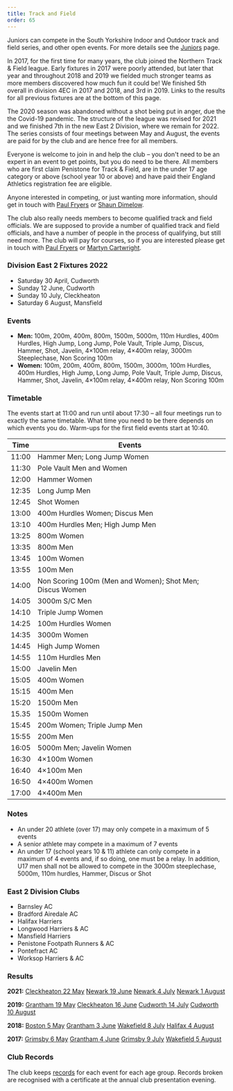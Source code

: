 ```yaml
---
title: Track and Field
order: 65
---
```

Juniors can compete in the South Yorkshire Indoor and Outdoor track and field series, and other open events. For more details see the [Juniors](https://pfrac.chrishodgson.co.uk/about/juniors) page.

In 2017, for the first time for many years, the club joined the Northern Track &amp; Field league. Early fixtures in 2017 were poorly attended, but later that year and throughout 2018 and 2019 we fielded much stronger teams as more members discovered how much fun it could be! We finished 5th overall in division 4EC in 2017 and 2018, and 3rd in 2019. Links to the results for all previous fixtures are at the bottom of this page.

The 2020 season was abandoned without a shot being put in anger, due the the Covid-19 pandemic. The structure of the league was revised for 2021 and we finished 7th in the new East 2 Division, where we remain for 2022. The series consists of four meetings between May and August, the events are paid for by the club and are hence free for all members.

Everyone is welcome to join in and help the club &ndash; you don't need to be an expert in an event to get points, but you do need to be there. All members who are first claim Penistone for Track &amp; Field, are in the under 17 age category or above (school year 10 or above) and have paid their England Athletics registration fee are eligible.

Anyone interested in competing, or just wanting more information, should get in touch with [Paul Fryers](mailto:paul.fryers@gmail.com) or [Shaun Dimelow](mailto:shaundimelow@hotmail.com).

The club also really needs members to become qualified track and field officials. We are supposed to provide a number of qualified track and field officials, and have a number of people in the process of qualifying, but still need more. The club will pay for courses, so if you are interested please get in touch with [Paul Fryers](mailto:paul.fryers@gmail.com) or [Martyn Cartwright](mailto:martynandpauline@gmail.com).

### Division East 2 Fixtures 2022

- Saturday 30 April, Cudworth
- Sunday 12 June, Cudworth
- Sunday 10 July, Cleckheaton
- Saturday 6 August, Mansfield

### Events

- **Men:** 100m, 200m, 400m, 800m, 1500m, 5000m, 110m Hurdles, 400m Hurdles, High Jump, Long Jump, Pole Vault, Triple Jump, Discus, Hammer, Shot, Javelin, 4&times;100m relay, 4&times;400m relay, 3000m Steeplechase, Non Scoring 100m
- **Women:** 100m, 200m, 400m, 800m, 1500m, 3000m, 100m Hurdles, 400m Hurdles, High Jump, Long Jump, Pole Vault, Triple Jump, Discus, Hammer, Shot, Javelin, 4&times;100m relay, 4&times;400m relay, Non Scoring 100m

### Timetable

The events start at 11:00 and run until about 17:30 &ndash; all four meetings run to exactly the same timetable. What time you need to be there depends on which events you do. Warm-ups for the first field events start at 10:40.

| Time  | Events                                                   |
| ----- | -------------------------------------------------------- |
| 11:00 | Hammer Men; Long Jump Women                              |
| 11:30 | Pole Vault Men and Women                                 |
| 12:00 | Hammer Women                                             |
| 12:35 | Long Jump Men                                            |
| 12:45 | Shot Women                                               |
| 13:00 | 400m Hurdles Women; Discus Men                           |
| 13:10 | 400m Hurdles Men; High Jump Men                          |
| 13:25 | 800m Women                                               |
| 13:35 | 800m Men                                                 |
| 13:45 | 100m Women                                               |
| 13:55 | 100m Men                                                 |
| 14:00 | Non Scoring 100m (Men and Women); Shot Men; Discus Women |
| 14:05 | 3000m S/C Men                                            |
| 14:10 | Triple Jump Women                                        |
| 14:25 | 100m Hurdles Women                                       |
| 14:35 | 3000m Women                                              |
| 14:45 | High Jump Women                                          |
| 14:55 | 110m Hurdles Men                                         |
| 15:00 | Javelin Men                                              |
| 15:05 | 400m Women                                               |
| 15:15 | 400m Men                                                 |
| 15:20 | 1500m Men                                                |
| 15.35 | 1500m Women                                              |
| 15:45 | 200m Women; Triple Jump Men                              |
| 15:55 | 200m Men                                                 |
| 16:05 | 5000m Men; Javelin Women                                 |
| 16:30 | 4&times;100m Women                                       |
| 16:40 | 4&times;100m Men                                         |
| 16:50 | 4&times;400m Women                                       |
| 17:00 | 4&times;400m Men                                         |

### Notes

- An under 20 athlete (over 17) may only compete in a maximum of 5 events
- A senior athlete may compete in a maximum of 7 events
- An under 17 (school years 10 &amp; 11) athlete can only compete in a maximum of 4 events and, if so doing, one must be a relay. In addition, U17 men shall not be allowed to compete in the 3000m steeplechase, 5000m, 110m hurdles, Hammer, Discus or Shot

### East 2 Division Clubs

- Barnsley AC
- Bradford Airedale AC
- Halifax Harriers
- Longwood Harriers &amp; AC
- Mansfield Harriers
- Penistone Footpath Runners &amp; AC
- Pontefract AC
- Worksop Harriers &amp; AC

### Results

**2021:**
[Cleckheaton 22 May](https://thepowerof10.info/results/results.aspx?meetingid=415233)
[Newark 19 June](https://thepowerof10.info/results/results.aspx?meetingid=415234)
[Newark 4 July](https://thepowerof10.info/results/results.aspx?meetingid=415235)
[Newark 1 August](https://thepowerof10.info/results/results.aspx?meetingid=415236)

**2019:**
[Grantham 19 May](https://thepowerof10.info/results/results.aspx?meetingid=276293)
[Cleckheaton 16 June](https://thepowerof10.info/results/results.aspx?meetingid=276294)
[Cudworth 14 July](https://thepowerof10.info/results/results.aspx?meetingid=276295)
[Cudworth 10 August](https://thepowerof10.info/results/results.aspx?meetingid=276296)

**2018:**
[Boston 5 May](http://thepowerof10.info/results/results.aspx?meetingid=234500)
[Grantham 3 June](https://thepowerof10.info/results/results.aspx?meetingid=234501)
[Wakefield 8 July](http://thepowerof10.info/results/results.aspx?meetingid=234502)
[Halifax 4 August](https://thepowerof10.info/results/results.aspx?meetingid=234503)

**2017:**
[Grimsby 6 May](http://thepowerof10.info/results/results.aspx?meetingid=189129)
[Grantham 4 June](http://thepowerof10.info/results/results.aspx?meetingid=189127)
[Grimsby 9 July](http://thepowerof10.info/results/results.aspx?meetingid=189128)
[Wakefield 5 August](http://thepowerof10.info/results/results.aspx?meetingid=189130)

### Club Records

The club keeps [records](http://results.pfrac.co.uk/Records/) for each event for each age group. Records broken are recognised with a certificate at the annual club presentation evening.
